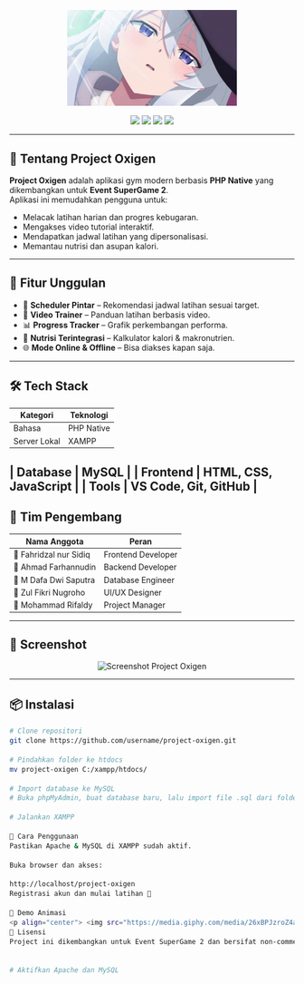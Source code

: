 <!-- HEADER ANIMASI -->
<p align="center">
  <img src="public/assets/gambar/elaina.gif" alt="Anime GIF" width="300" />
</p>



<!-- BADGES -->
<p align="center">
  <img src="https://img.shields.io/badge/Status-Development-blue?style=for-the-badge&logo=github" />
  <img src="https://img.shields.io/badge/Team%20Members-5-orange?style=for-the-badge&logo=people" />
  <img src="https://img.shields.io/badge/Event-SuperGame%202-red?style=for-the-badge&logo=game-controller" />
  <img src="https://img.shields.io/badge/Language-PHP%20Native-777BB4?style=for-the-badge&logo=php" />
</p>

---

## 💪 Tentang Project Oxigen
**Project Oxigen** adalah aplikasi gym modern berbasis **PHP Native** yang dikembangkan untuk **Event SuperGame 2**.  
Aplikasi ini memudahkan pengguna untuk:
- Melacak latihan harian dan progres kebugaran.
- Mengakses video tutorial interaktif.
- Mendapatkan jadwal latihan yang dipersonalisasi.
- Memantau nutrisi dan asupan kalori.

---

## 🚀 Fitur Unggulan
- 📅 **Scheduler Pintar** – Rekomendasi jadwal latihan sesuai target.
- 🎥 **Video Trainer** – Panduan latihan berbasis video.
- 📊 **Progress Tracker** – Grafik perkembangan performa.
- 🥗 **Nutrisi Terintegrasi** – Kalkulator kalori & makronutrien.
- 🌐 **Mode Online & Offline** – Bisa diakses kapan saja.

---

## 🛠️ Tech Stack
| Kategori       | Teknologi |
|----------------|-----------|
| Bahasa         | PHP Native |
| Server Lokal   | XAMPP |

| Database       | MySQL |
| Frontend       | HTML, CSS, JavaScript |
| Tools          | VS Code, Git, GitHub |
---

## 👥 Tim Pengembang
| Nama Anggota | Peran                         |
|--------------|----------------------------   |
| 👤 Fahridzal nur Sidiq | Frontend Developer |
| 👤 Ahmad Farhannudin   | Backend Developer  |
| 👤 M Dafa Dwi Saputra  | Database Engineer  |
| 👤 Zul Fikri Nugroho   | UI/UX Designer     |
| 👤 Mohammad Rifaldy    | Project Manager    |

---

## 📸 Screenshot
<p align="center">
  <img src="https://via.placeholder.com/800x400.png?text=Screenshot+Aplikasi+Gym" alt="Screenshot Project Oxigen" />
</p>

---

## 📦 Instalasi
```bash
# Clone repositori
git clone https://github.com/username/project-oxigen.git

# Pindahkan folder ke htdocs
mv project-oxigen C:/xampp/htdocs/

# Import database ke MySQL
# Buka phpMyAdmin, buat database baru, lalu import file .sql dari folder database

# Jalankan XAMPP

🎯 Cara Penggunaan
Pastikan Apache & MySQL di XAMPP sudah aktif.

Buka browser dan akses:

http://localhost/project-oxigen
Registrasi akun dan mulai latihan 💪

🎥 Demo Animasi
<p align="center"> <img src="https://media.giphy.com/media/26xBPJzroZ4aS/giphy.gif" alt="Gym Animation" width="400"/> </p>
📜 Lisensi
Project ini dikembangkan untuk Event SuperGame 2 dan bersifat non-commercial.


# Aktifkan Apache dan MySQL







